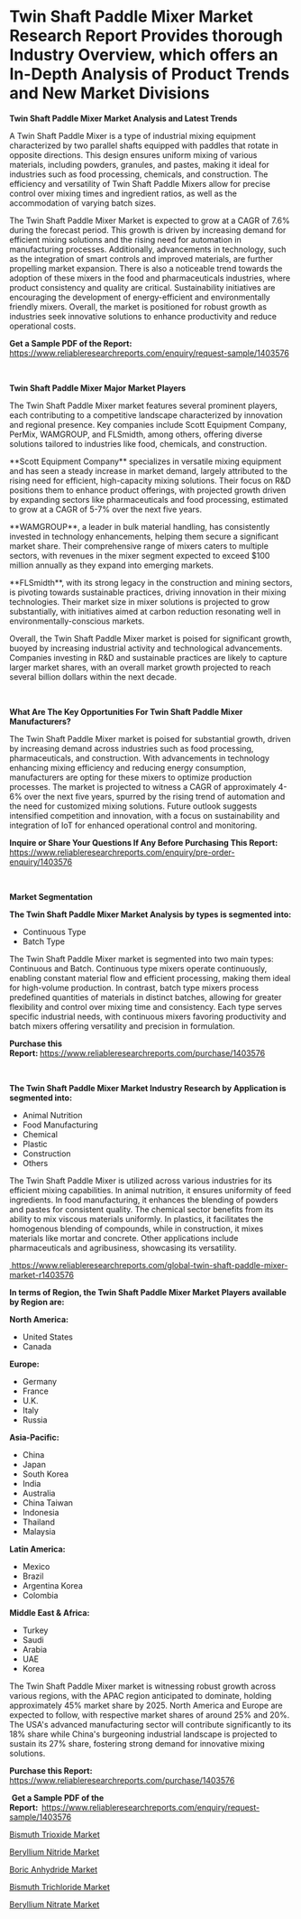<p><h1>Twin Shaft Paddle Mixer Market Research Report Provides thorough Industry Overview, which offers an In-Depth Analysis of Product Trends and New Market Divisions</h1></p><p><strong>Twin Shaft Paddle Mixer Market Analysis and Latest Trends</strong></p>
<p><p>A Twin Shaft Paddle Mixer is a type of industrial mixing equipment characterized by two parallel shafts equipped with paddles that rotate in opposite directions. This design ensures uniform mixing of various materials, including powders, granules, and pastes, making it ideal for industries such as food processing, chemicals, and construction. The efficiency and versatility of Twin Shaft Paddle Mixers allow for precise control over mixing times and ingredient ratios, as well as the accommodation of varying batch sizes.</p><p>The Twin Shaft Paddle Mixer Market is expected to grow at a CAGR of 7.6% during the forecast period. This growth is driven by increasing demand for efficient mixing solutions and the rising need for automation in manufacturing processes. Additionally, advancements in technology, such as the integration of smart controls and improved materials, are further propelling market expansion. There is also a noticeable trend towards the adoption of these mixers in the food and pharmaceuticals industries, where product consistency and quality are critical. Sustainability initiatives are encouraging the development of energy-efficient and environmentally friendly mixers. Overall, the market is positioned for robust growth as industries seek innovative solutions to enhance productivity and reduce operational costs.</p></p>
<p><strong>Get a Sample PDF of the Report:&nbsp;</strong> <a href="https://www.reliableresearchreports.com/enquiry/request-sample/1403576?utm_campaign=9&utm_medium=2&utm_source=Github&utm_content=ia&utm_term=28032025&utm_id=twin-shaft-paddle-mixer">https://www.reliableresearchreports.com/enquiry/request-sample/1403576</a></p>
<p>&nbsp;</p>
<p><strong>Twin Shaft Paddle Mixer Major Market Players</strong></p>
<p><p>The Twin Shaft Paddle Mixer market features several prominent players, each contributing to a competitive landscape characterized by innovation and regional presence. Key companies include Scott Equipment Company, PerMix, WAMGROUP, and FLSmidth, among others, offering diverse solutions tailored to industries like food, chemicals, and construction.</p><p>**Scott Equipment Company** specializes in versatile mixing equipment and has seen a steady increase in market demand, largely attributed to the rising need for efficient, high-capacity mixing solutions. Their focus on R&D positions them to enhance product offerings, with projected growth driven by expanding sectors like pharmaceuticals and food processing, estimated to grow at a CAGR of 5-7% over the next five years.</p><p>**WAMGROUP**, a leader in bulk material handling, has consistently invested in technology enhancements, helping them secure a significant market share. Their comprehensive range of mixers caters to multiple sectors, with revenues in the mixer segment expected to exceed $100 million annually as they expand into emerging markets.</p><p>**FLSmidth**, with its strong legacy in the construction and mining sectors, is pivoting towards sustainable practices, driving innovation in their mixing technologies. Their market size in mixer solutions is projected to grow substantially, with initiatives aimed at carbon reduction resonating well in environmentally-conscious markets.</p><p>Overall, the Twin Shaft Paddle Mixer market is poised for significant growth, buoyed by increasing industrial activity and technological advancements. Companies investing in R&D and sustainable practices are likely to capture larger market shares, with an overall market growth projected to reach several billion dollars within the next decade.</p></p>
<p>&nbsp;</p>
<p><strong>What Are The Key Opportunities For Twin Shaft Paddle Mixer Manufacturers?</strong></p>
<p><p>The Twin Shaft Paddle Mixer market is poised for substantial growth, driven by increasing demand across industries such as food processing, pharmaceuticals, and construction. With advancements in technology enhancing mixing efficiency and reducing energy consumption, manufacturers are opting for these mixers to optimize production processes. The market is projected to witness a CAGR of approximately 4-6% over the next five years, spurred by the rising trend of automation and the need for customized mixing solutions. Future outlook suggests intensified competition and innovation, with a focus on sustainability and integration of IoT for enhanced operational control and monitoring.</p></p>
<p><strong>Inquire or Share Your Questions If Any Before Purchasing This Report:</strong> <a href="https://www.reliableresearchreports.com/enquiry/pre-order-enquiry/1403576?utm_campaign=9&utm_medium=2&utm_source=Github&utm_content=ia&utm_term=28032025&utm_id=twin-shaft-paddle-mixer">https://www.reliableresearchreports.com/enquiry/pre-order-enquiry/1403576</a></p>
<p>&nbsp;</p>
<p><strong>Market Segmentation</strong></p>
<p><strong>The Twin Shaft Paddle Mixer Market Analysis by types is segmented into:</strong></p>
<p><ul><li>Continuous Type</li><li>Batch Type</li></ul></p>
<p><p>The Twin Shaft Paddle Mixer market is segmented into two main types: Continuous and Batch. Continuous type mixers operate continuously, enabling constant material flow and efficient processing, making them ideal for high-volume production. In contrast, batch type mixers process predefined quantities of materials in distinct batches, allowing for greater flexibility and control over mixing time and consistency. Each type serves specific industrial needs, with continuous mixers favoring productivity and batch mixers offering versatility and precision in formulation.</p></p>
<p><strong>Purchase this Report:&nbsp;</strong><a href="https://www.reliableresearchreports.com/purchase/1403576?utm_campaign=9&utm_medium=2&utm_source=Github&utm_content=ia&utm_term=28032025&utm_id=twin-shaft-paddle-mixer">https://www.reliableresearchreports.com/purchase/1403576</a></p>
<p>&nbsp;</p>
<p><strong>The Twin Shaft Paddle Mixer Market Industry Research by Application is segmented into:</strong></p>
<p><ul><li>Animal Nutrition</li><li>Food Manufacturing</li><li>Chemical</li><li>Plastic</li><li>Construction</li><li>Others</li></ul></p>
<p><p>The Twin Shaft Paddle Mixer is utilized across various industries for its efficient mixing capabilities. In animal nutrition, it ensures uniformity of feed ingredients. In food manufacturing, it enhances the blending of powders and pastes for consistent quality. The chemical sector benefits from its ability to mix viscous materials uniformly. In plastics, it facilitates the homogenous blending of compounds, while in construction, it mixes materials like mortar and concrete. Other applications include pharmaceuticals and agribusiness, showcasing its versatility.</p></p>
<p><a href="https://www.reliableresearchreports.com/global-twin-shaft-paddle-mixer-market-r1403576?utm_campaign=9&utm_medium=2&utm_source=Github&utm_content=ia&utm_term=28032025&utm_id=twin-shaft-paddle-mixer">&nbsp;https://www.reliableresearchreports.com/global-twin-shaft-paddle-mixer-market-r1403576</a></p>
<p><strong>In terms of Region, the Twin Shaft Paddle Mixer Market Players available by Region are:</strong></p>
<p>
    <p> <strong> North America: </strong>
        <ul>
            <li>United States</li>
            <li>Canada</li>
        </ul>
        </p> 
    <p> <strong> Europe: </strong>
        <ul>
            <li>Germany</li>
            <li>France</li>
            <li>U.K.</li>
            <li>Italy</li>
            <li>Russia</li>
        </ul>
        </p> 
    <p> <strong> Asia-Pacific: </strong>
        <ul>
            <li>China</li>
            <li>Japan</li>
            <li>South Korea</li>
            <li>India</li>
            <li>Australia</li>
            <li>China Taiwan</li>
            <li>Indonesia</li>
            <li>Thailand</li>
            <li>Malaysia</li>
        </ul>
        </p> 
    <p> <strong> Latin America: </strong>
        <ul>
            <li>Mexico</li>
            <li>Brazil</li>
            <li>Argentina Korea</li>
            <li>Colombia</li>
        </ul>
        </p> 
    <p> <strong> Middle East & Africa: </strong>
        <ul>
            <li>Turkey</li>
            <li>Saudi</li>
            <li>Arabia</li>
            <li>UAE</li>
            <li>Korea</li>
        </ul>
    </p>
    </p>
<p><p>The Twin Shaft Paddle Mixer market is witnessing robust growth across various regions, with the APAC region anticipated to dominate, holding approximately 45% market share by 2025. North America and Europe are expected to follow, with respective market shares of around 25% and 20%. The USA's advanced manufacturing sector will contribute significantly to its 18% share while China's burgeoning industrial landscape is projected to sustain its 27% share, fostering strong demand for innovative mixing solutions.</p></p>
<p><strong>Purchase this Report: </strong><a href="https://www.reliableresearchreports.com/purchase/1403576?utm_campaign=9&utm_medium=2&utm_source=Github&utm_content=ia&utm_term=28032025&utm_id=twin-shaft-paddle-mixer">https://www.reliableresearchreports.com/purchase/1403576</a></p>
<p>&nbsp;<strong>Get a Sample PDF of the Report:&nbsp;&nbsp;</strong><a href="https://www.reliableresearchreports.com/enquiry/request-sample/1403576?utm_campaign=9&utm_medium=2&utm_source=Github&utm_content=ia&utm_term=28032025&utm_id=twin-shaft-paddle-mixer">https://www.reliableresearchreports.com/enquiry/request-sample/1403576</a></p>
<p><strong></strong></p>
<p><p><a href="https://github.com/oshrykauraj7/Market-Research-Report-List-1/blob/main/bismuth-trioxide-market.md?utm_campaign=9&utm_medium=2&utm_source=Github&utm_content=ia&utm_term=28032025&utm_id=twin-shaft-paddle-mixer">Bismuth Trioxide Market</a></p><p><a href="https://github.com/merkinedry7b/Market-Research-Report-List-1/blob/main/beryllium-nitride-market.md?utm_campaign=9&utm_medium=2&utm_source=Github&utm_content=ia&utm_term=28032025&utm_id=twin-shaft-paddle-mixer">Beryllium Nitride Market</a></p><p><a href="https://github.com/pichuaadh0/Market-Research-Report-List-1/blob/main/boric-anhydride-market.md?utm_campaign=9&utm_medium=2&utm_source=Github&utm_content=ia&utm_term=28032025&utm_id=twin-shaft-paddle-mixer">Boric Anhydride Market</a></p><p><a href="https://github.com/forgazerbyjt/Market-Research-Report-List-1/blob/main/bismuth-trichloride-market.md?utm_campaign=9&utm_medium=2&utm_source=Github&utm_content=ia&utm_term=28032025&utm_id=twin-shaft-paddle-mixer">Bismuth Trichloride Market</a></p><p><a href="https://github.com/wynonachirei9/Market-Research-Report-List-1/blob/main/beryllium-nitrate-market.md?utm_campaign=9&utm_medium=2&utm_source=Github&utm_content=ia&utm_term=28032025&utm_id=twin-shaft-paddle-mixer">Beryllium Nitrate Market</a></p></p>